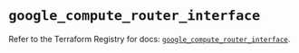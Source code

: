 # `google_compute_router_interface`

Refer to the Terraform Registry for docs: [`google_compute_router_interface`](https://registry.terraform.io/providers/hashicorp/google/6.13.0/docs/resources/compute_router_interface).
